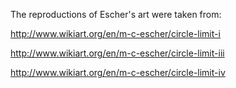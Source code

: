 The reproductions of Escher's art were taken from:

http://www.wikiart.org/en/m-c-escher/circle-limit-i

http://www.wikiart.org/en/m-c-escher/circle-limit-iii

http://www.wikiart.org/en/m-c-escher/circle-limit-iv
